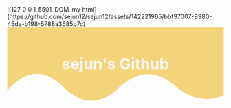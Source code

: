 <!DOCTYPE html>
<html lang="en">
  <head>
    <meta charset="UTF-8" />
    <meta name="viewport" content="width=device-width, initial-scale=1.0" />
    <title>객체를 동적으로 생성, 삽입, 삭제</title>
  </head>
<style>
 .text {
						font-size: 60px;
						font-weight: 700;
						font-family: -apple-system,BlinkMacSystemFont,Segoe UI,Helvetica,Arial,sans-serif,Apple Color Emoji,Segoe UI Emoji;
					}
					.desc {
						font-size: 20px;
						font-weight: 500;
						font-family: -apple-system,BlinkMacSystemFont,Segoe UI,Helvetica,Arial,sans-serif,Apple Color Emoji,Segoe UI Emoji;
					}            
</style>
 ![127 0 0 1_5501_DOM_my html](https://github.com/sejun12/sejun12/assets/142221965/bbf97007-9980-45da-b198-5788a3685b7c)

<body>
  <svg xmlns="http://www.w3.org/2000/svg" width="854" height="300" viewBox="0 0 854 300">
    <svg xmlns="http://www.w3.org/2000/svg" viewBox="0 0 854 300">
<path fill="#F4D47B" fill-opacity="1" d="m 0 0 T 0 250 Q 110 125 220 235 T 440 240 T 660 230 T 880 255 T 880 0 z"/>
    </svg>
<text text-anchor="middle" alignment-baseline="middle" x="50%" y="50%" class="text" style="fill:#f7f5f5;" stroke="#none" stroke-width="1">sejun's Github</text>
</svg>
</body>
</html>
